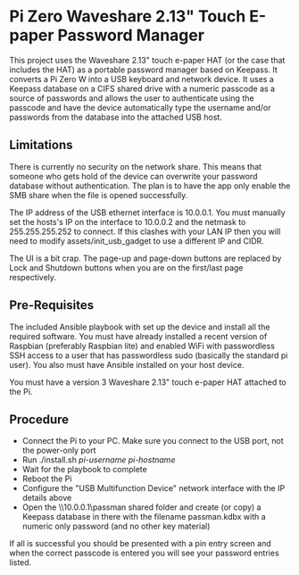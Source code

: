 # Pi Zero Waveshare 2.13" Touch E-paper Password Manager

This project uses the Waveshare 2.13" touch e-paper HAT (or the case that includes the HAT) as a portable password
manager based on Keepass. It converts a Pi Zero W into a USB keyboard and network device. It uses a Keepass database
on a CIFS shared drive with a numeric passcode as a source of passwords and allows the user to authenticate using the
passcode and have the device automatically type the username and/or passwords from the database into the attached
USB host.

## Limitations

There is currently no security on the network share. This means that someone who gets hold of the device can
overwrite your password database without authentication. The plan is to have the app only enable the SMB
share when the file is opened successfully.

The IP address of the USB ethernet interface is 10.0.0.1. You must manually set the hosts's IP on the interface
to 10.0.0.2 and the netmask to 255.255.255.252 to connect. If this clashes with your LAN IP then you will need
to modify assets/init_usb_gadget to use a different IP and CIDR.

The UI is a bit crap. The page-up and page-down buttons are replaced by Lock and Shutdown buttons when you are
on the first/last page respectively.

## Pre-Requisites

The included Ansible playbook with set up the device and install all the required software. You must have already
installed a recent version of Raspbian (preferably Raspbian lite) and enabled WiFi with passwordless SSH access
to a user that has passwordless sudo (basically the standard pi user). You also must have Ansible installed on your
host device.

You must have a version 3 Waveshare 2.13" touch e-paper HAT attached to the Pi.

## Procedure

* Connect the Pi to your PC. Make sure you connect to the USB port, not the power-only port
* Run ./install.sh _pi-username_ _pi-hostname_
* Wait for the playbook to complete
* Reboot the Pi
* Configure the "USB Multifunction Device" network interface with the IP details above
* Open the \\\\10.0.0.1\\passman shared folder and create (or copy) a Keepass database in there with the filename passman.kdbx with a numeric only password (and no other key material)

If all is successful you should be presented with a pin entry screen and when the correct passcode is entered you will
see your password entries listed.

